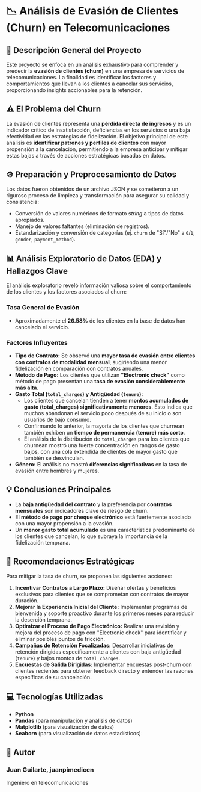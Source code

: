 # 📉 Análisis de Evasión de Clientes (Churn) en Telecomunicaciones

## 📝 Descripción General del Proyecto

Este proyecto se enfoca en un análisis exhaustivo para comprender y predecir la **evasión de clientes (churn)** en una empresa de servicios de telecomunicaciones. La finalidad es identificar los factores y comportamientos que llevan a los clientes a cancelar sus servicios, proporcionando insights accionables para la retención.

## ⚠️ El Problema del Churn

La evasión de clientes representa una **pérdida directa de ingresos** y es un indicador crítico de insatisfacción, deficiencias en los servicios o una baja efectividad en las estrategias de fidelización. El objetivo principal de este análisis es **identificar patrones y perfiles de clientes** con mayor propensión a la cancelación, permitiendo a la empresa anticipar y mitigar estas bajas a través de acciones estratégicas basadas en datos.

## ⚙️ Preparación y Preprocesamiento de Datos

Los datos fueron obtenidos de un archivo JSON y se sometieron a un riguroso proceso de limpieza y transformación para asegurar su calidad y consistencia:

* Conversión de valores numéricos de formato *string* a tipos de datos apropiados.
* Manejo de valores faltantes (eliminación de registros).
* Estandarización y conversión de categorías (ej. `churn` de "Sí"/"No" a `0`/`1`, `gender`, `payment_method`).

## 📊 Análisis Exploratorio de Datos (EDA) y Hallazgos Clave

El análisis exploratorio reveló información valiosa sobre el comportamiento de los clientes y los factores asociados al churn:

### Tasa General de Evasión
* Aproximadamente el **26.58%** de los clientes en la base de datos han cancelado el servicio.

### Factores Influyentes
* **Tipo de Contrato:** Se observó una **mayor tasa de evasión entre clientes con contratos de modalidad mensual**, sugiriendo una menor fidelización en comparación con contratos anuales.
* **Método de Pago:** Los clientes que utilizan **"Electronic check"** como método de pago presentan una **tasa de evasión considerablemente más alta**.
* **Gasto Total (`total_charges`) y Antigüedad (`tenure`):**
    * Los clientes que cancelan tienden a tener **montos acumulados de gasto (total_charges) significativamente menores**. Esto indica que muchos abandonan el servicio poco después de su inicio o son usuarios de bajo consumo.
    * Confirmando lo anterior, la mayoría de los clientes que churnean también exhiben un **tiempo de permanencia (tenure) más corto**.
    * El análisis de la distribución de `total_charges` para los clientes que churnean mostró una fuerte concentración en rangos de gasto bajos, con una cola extendida de clientes de mayor gasto que también se desvinculan.
* **Género:** El análisis no mostró **diferencias significativas** en la tasa de evasión entre hombres y mujeres.

## 💡 Conclusiones Principales

* La **baja antigüedad del contrato** y la preferencia por **contratos mensuales** son indicadores clave de riesgo de churn.
* El **método de pago por cheque electrónico** está fuertemente asociado con una mayor propensión a la evasión.
* Un **menor gasto total acumulado** es una característica predominante de los clientes que cancelan, lo que subraya la importancia de la fidelización temprana.

## 🚀 Recomendaciones Estratégicas

Para mitigar la tasa de churn, se proponen las siguientes acciones:

1.  **Incentivar Contratos a Largo Plazo:** Diseñar ofertas y beneficios exclusivos para clientes que se comprometan con contratos de mayor duración.
2.  **Mejorar la Experiencia Inicial del Cliente:** Implementar programas de bienvenida y soporte proactivo durante los primeros meses para reducir la deserción temprana.
3.  **Optimizar el Proceso de Pago Electrónico:** Realizar una revisión y mejora del proceso de pago con "Electronic check" para identificar y eliminar posibles puntos de fricción.
4.  **Campañas de Retención Focalizadas:** Desarrollar iniciativas de retención dirigidas específicamente a clientes con baja antigüedad (`tenure`) y bajos montos de `total_charges`.
5.  **Encuestas de Salida Dirigidas:** Implementar encuestas post-churn con clientes recientes para obtener feedback directo y entender las razones específicas de su cancelación.

## 💻 Tecnologías Utilizadas

* **Python**
* **Pandas** (para manipulación y análisis de datos)
* **Matplotlib** (para visualización de datos)
* **Seaborn** (para visualización de datos estadísticos)

## 👤 Autor

### Juan Guilarte, juanpimedicen
Ingeniero en telecomunicaciones
